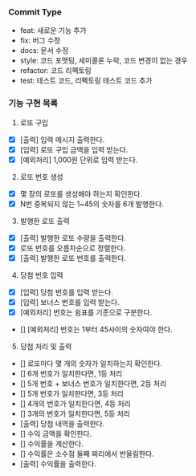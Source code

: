 ### Commit Type

- feat: 새로운 기능 추가
- fix: 버그 수정
- docs: 문서 수정
- style: 코드 포맷팅, 세미콜론 누락, 코드 변경이 없는 경우
- refactor: 코드 리펙토링
- test: 테스트 코드, 리펙토링 테스트 코드 추가

### 기능 구현 목록

1. 로또 구입

- [x] [출력] 입력 메시지 출력한다.
- [x] [입력] 로또 구입 금액을 입력 받는다.
- [x] [예외처리] 1,000원 단위로 입력 받는다.

2. 로또 번호 생성

- [x] 몇 장의 로또를 생성해야 하는지 확인한다.
- [x] N번 중복되지 않는 1~45의 숫자를 6개 발행한다.

3. 발행한 로또 출력

- [x] [출력] 발행한 로또 수량을 출력한다.
- [x] 로또 번호를 오름차순으로 정렬한다.
- [x] [출력] 발행한 로또 번호를 출력한다.

4. 당첨 번호 입력

- [x] [입력] 당첨 번호를 입력 받는다.
- [x] [입력] 보너스 번호를 입력 받는다.
- [x] [예외처리] 번호는 쉼표를 기준으로 구분한다.
- [] [예외처리] 번호는 1부터 45사이의 숫자여야 한다.

5. 당첨 처리 및 출력

- [] 로또마다 몇 개의 숫자가 일치하는지 확인한다.
- [] 6개 번호가 일치한다면, 1등 처리
- [] 5개 번호 + 보너스 번호가 일치한다면, 2등 처리
- [] 5개 번호가 일치한다면, 3등 처리
- [] 4개의 번호가 일치한다면, 4등 처리
- [] 3개의 번호가 일치한다면, 5등 처리
- [출력] 당첨 내역을 출력한다.
- [] 수익 금액을 확인한다.
- [] 수익률을 계산한다.
- [] 수익률은 소수점 둘째 짜리에서 반올림한다.
- [출력] 수익률을 출력한다.
